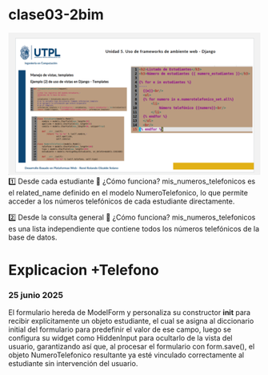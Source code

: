 # clase03-2bim

![img.png](img.png)
1️⃣ Desde cada estudiante
📌 ¿Cómo funciona?
mis_numeros_telefonicos es el related_name definido en el modelo NumeroTelefonico, lo que permite acceder a los números telefónicos de cada estudiante directamente.

2️⃣ Desde la consulta general
📌 ¿Cómo funciona?
mis_numeros_telefonicos es una lista independiente que contiene todos los números telefónicos de la base de datos.

# Explicacion +Telefono
### 25 junio 2025
El formulario hereda de ModelForm y personaliza su constructor __init__ para recibir explícitamente un objeto estudiante, 
el cual se asigna al diccionario initial del formulario para predefinir el valor de ese campo, luego se configura su widget 
como HiddenInput para ocultarlo de la vista del usuario, garantizando así que, al procesar el formulario con form.save(), 
el objeto NumeroTelefonico resultante ya esté vinculado correctamente al estudiante sin intervención del usuario.
